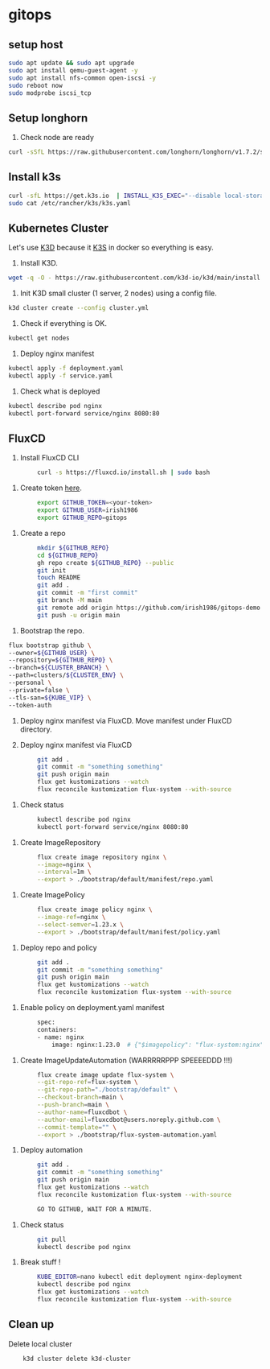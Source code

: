 # gitops

## setup host

```bash
sudo apt update && sudo apt upgrade
sudo apt install qemu-guest-agent -y
sudo apt install nfs-common open-iscsi -y
sudo reboot now
sudo modprobe iscsi_tcp
```

## Setup longhorn

1. Check node are ready

```bash
curl -sSfL https://raw.githubusercontent.com/longhorn/longhorn/v1.7.2/scripts/environment_check.sh | bash
```

## Install k3s

```bash
curl -sfL https://get.k3s.io  | INSTALL_K3S_EXEC="--disable local-storage --disable servicelb --disable=traefik --disable-cloud-controller" sh -
sudo cat /etc/rancher/k3s/k3s.yaml
```

## Kubernetes Cluster

Let's use [K3D](https://k3d.io/v5.4.6/) because it [K3S](https://k3s.io/) in docker so everything is easy.

1. Install K3D.

```bash
wget -q -O - https://raw.githubusercontent.com/k3d-io/k3d/main/install.sh | bash
```

1. Init K3D small cluster (1 server, 2 nodes) using a config file.

```bash
k3d cluster create --config cluster.yml
```

1. Check if everything is OK.

```bash
kubectl get nodes
```

1. Deploy nginx manifest

```bash
kubectl apply -f deployment.yaml
kubectl apply -f service.yaml
```

1. Check what is deployed

```bash
kubectl describe pod nginx
kubectl port-forward service/nginx 8080:80
```

## FluxCD

1. Install FluxCD CLI

```bash
        curl -s https://fluxcd.io/install.sh | sudo bash
```

1. Create token [here](https://github.com/settings/tokens).

```bash
        export GITHUB_TOKEN=<your-token>
        export GITHUB_USER=irish1986
        export GITHUB_REPO=gitops
```

1. Create a repo

```bash
        mkdir ${GITHUB_REPO}
        cd ${GITHUB_REPO}
        gh repo create ${GITHUB_REPO} --public
        git init
        touch README
        git add .
        git commit -m "first commit"
        git branch -M main
        git remote add origin https://github.com/irish1986/gitops-demo.git
        git push -u origin main
```

1. Bootstrap the repo.

```bash
flux bootstrap github \
--owner=${GITHUB_USER} \
--repository=${GITHUB_REPO} \
--branch=${CLUSTER_BRANCH} \
--path=clusters/${CLUSTER_ENV} \
--personal \
--private=false \
--tls-san=${KUBE_VIP} \
--token-auth
```

1. Deploy nginx manifest via FluxCD.  Move manifest under FluxCD directory.

1. Deploy nginx manifest via FluxCD

```bash
        git add .
        git commit -m "something something"
        git push origin main
        flux get kustomizations --watch
        flux reconcile kustomization flux-system --with-source
```

1. Check status

```bash
        kubectl describe pod nginx
        kubectl port-forward service/nginx 8080:80
```

1. Create ImageRepository

```bash
        flux create image repository nginx \
        --image=nginx \
        --interval=1m \
        --export > ./bootstrap/default/manifest/repo.yaml
```

1. Create ImagePolicy

```bash
        flux create image policy nginx \
        --image-ref=nginx \
        --select-semver=1.23.x \
        --export > ./bootstrap/default/manifest/policy.yaml
```

1. Deploy repo and policy

```bash
        git add .
        git commit -m "something something"
        git push origin main
        flux get kustomizations --watch
        flux reconcile kustomization flux-system --with-source
```

1. Enable policy on deployment.yaml manifest

```bash
        spec:
        containers:
        - name: nginx
            image: nginx:1.23.0  # {"$imagepolicy": "flux-system:nginx"}
```

1. Create ImageUpdateAutomation (WARRRRRPPP SPEEEEDDD !!!)

```bash
        flux create image update flux-system \
        --git-repo-ref=flux-system \
        --git-repo-path="./bootstrap/default" \
        --checkout-branch=main \
        --push-branch=main \
        --author-name=fluxcdbot \
        --author-email=fluxcdbot@users.noreply.github.com \
        --commit-template="" \
        --export > ./bootstrap/flux-system-automation.yaml
```

1. Deploy automation

```bash
        git add .
        git commit -m "something something"
        git push origin main
        flux get kustomizations --watch
        flux reconcile kustomization flux-system --with-source

        GO TO GITHUB, WAIT FOR A MINUTE.
```

1. Check status

```bash
        git pull
        kubectl describe pod nginx
```

1. Break stuff !

```bash
        KUBE_EDITOR=nano kubectl edit deployment nginx-deployment
        kubectl describe pod nginx
        flux get kustomizations --watch
        flux reconcile kustomization flux-system --with-source
```

## Clean up

Delete local cluster

```bash
    k3d cluster delete k3d-cluster
```

